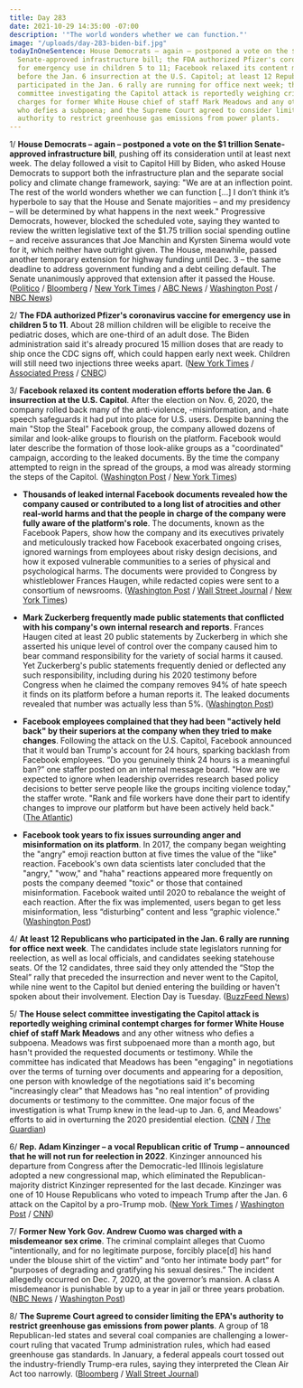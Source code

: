 ```yaml
---
title: Day 283
date: 2021-10-29 14:35:00 -07:00
description: '"The world wonders whether we can function."'
image: "/uploads/day-283-biden-bif.jpg"
todayInOneSentence: House Democrats – again – postponed a vote on the $1 trillion
  Senate-approved infrastructure bill; the FDA authorized Pfizer's coronavirus vaccine
  for emergency use in children 5 to 11; Facebook relaxed its content moderation efforts
  before the Jan. 6 insurrection at the U.S. Capitol; at least 12 Republicans who
  participated in the Jan. 6 rally are running for office next week; the House select
  committee investigating the Capitol attack is reportedly weighing criminal contempt
  charges for former White House chief of staff Mark Meadows and any other witness
  who defies a subpoena; and the Supreme Court agreed to consider limiting the EPA's
  authority to restrict greenhouse gas emissions from power plants.
---
```


1/ **House Democrats – again – postponed a vote on the $1 trillion Senate-approved infrastructure bill**, pushing off its consideration until at least next week. The delay followed a visit to Capitol Hill by Biden, who asked House Democrats to support both the infrastructure plan and the separate social policy and climate change framework, saying: "We are at an inflection point. The rest of the world wonders whether we can function \[...\] I don’t think it’s hyperbole to say that the House and Senate majorities – and my presidency – will be determined by what happens in the next week." Progressive Democrats, however, blocked the scheduled vote, saying they wanted to review the written legislative text of the $1.75 trillion social spending outline – and receive assurances that Joe Manchin and Kyrsten Sinema would vote for it, which neither have outright given. The House, meanwhile, passed another temporary extension for highway funding until Dec. 3 – the same deadline to address government funding and a debt ceiling default. The Senate unanimously approved that extension after it passed the House. ([Politico](https://www.politico.com/news/2021/10/28/biden-house-democrats-517416) / [Bloomberg](https://www.bloomberg.com/news/articles/2021-10-29/biden-s-1-75-trillion-outline-leaves-democrats-to-sort-details?srnd=politics-vp&sref=MIBMEEoj) / [New York Times](https://www.nytimes.com/2021/10/28/us/politics/progressives-infrastructure-biden-pelosi-support.html) / [ABC News](https://abcnews.go.com/Politics/biden-makes-minute-push-agenda-heading-overseas/story?id=80832593) / [Washington Post](https://www.washingtonpost.com/politics/biden-to-announce-democratic-agreement-on-social-spending-deal/2021/10/28/2781863c-37d3-11ec-91dc-551d44733e2d_story.html) / [NBC News](https://www.nbcnews.com/politics/congress/biden-expects-win-full-democratic-support-new-proposal-sweeping-spending-n1282608))

2/ **The FDA authorized Pfizer's coronavirus vaccine for emergency use in children 5 to 11**. About 28 million children will be eligible to receive the pediatric doses, which are one-third of an adult dose. The Biden administration said it's already procured 15 million doses that are ready to ship once the CDC signs off, which could happen early next week. Children will still need two injections three weeks apart. ([New York Times](https://www.nytimes.com/2021/10/29/us/politics/covid-vaccine-children.html) / [Associated Press](https://apnews.com/article/fda-pfizer-covid-vaccines-kids-1423b2ab0a51bc9c36dbe86964777c07) / [CNBC](https://www.cnbc.com/2021/10/29/pfizer-covid-vaccine-fda-authorizes-for-kids-ages-5-to-11.html))

3/ **Facebook relaxed its content moderation efforts before the Jan. 6 insurrection at the U.S. Capitol**. After the election on Nov. 6, 2020, the company rolled back many of the anti-violence, -misinformation, and -hate speech safeguards it had put into place for U.S. users. Despite banning the main "Stop the Steal" Facebook group, the company allowed dozens of similar and look-alike groups to flourish on the platform. Facebook would later describe the formation of those look-alike groups as a "coordinated" campaign, according to the leaked documents. By the time the company attempted to reign in the spread of the groups, a mod was already storming the steps of the Capitol. ([Washington Post](https://www.washingtonpost.com/technology/2021/10/22/jan-6-capitol-riot-facebook/) / [New York Times](https://www.nytimes.com/2021/10/22/technology/facebook-election-misinformation.html))

* **Thousands of leaked internal Facebook documents revealed how the company caused or contributed to a long list of atrocities and other real-world harms and that the people in charge of the company were fully aware of the platform's role**. The documents, known as the Facebook Papers, show how the company and its executives privately and meticulously tracked how Facebook exacerbated ongoing crises, ignored warnings from employees about risky design decisions, and how it exposed vulnerable communities to a series of physical and psychological harms. The documents were provided to Congress by whistleblower Frances Haugen, while redacted copies were sent to a consortium of newsrooms. ([Washington Post](https://www.washingtonpost.com/technology/2021/10/25/what-are-the-facebook-papers/) / [Wall Street Journal](https://www.wsj.com/articles/the-facebook-files-11631713039) / [New York Times](https://www.nytimes.com/2021/10/25/business/facebook-papers-takeaways.html))

* **Mark Zuckerberg frequently made public statements that conflicted with his company's own internal research and reports**. Frances Haugen cited at least 20 public statements by Zuckerberg in which she asserted his unique level of control over the company caused him to bear command responsibility for the variety of social harms it caused. Yet Zuckerberg's public statements frequently denied or deflected any such responsibility, including during his 2020 testimony before Congress when he claimed the company removes 94% of hate speech it finds on its platform before a human reports it. The leaked documents revealed that number was actually less than 5%. ([Washington Post](https://www.nytimes.com/2021/10/25/business/facebook-papers-takeaways.html))

* **Facebook employees complained that they had been "actively held back" by their superiors at the company when they tried to make changes**. Following the attack on the U.S. Capitol, Facebook announced that it would ban Trump's account for 24 hours, sparking backlash from Facebook employees. “Do you genuinely think 24 hours is a meaningful ban?” one staffer posted on an internal message board. "How are we expected to ignore when leadership overrides research based policy decisions to better serve people like the groups inciting violence today," the staffer wrote. "Rank and file workers have done their part to identify changes to improve our platform but have been actively held back." ([The Atlantic](https://www.theatlantic.com/ideas/archive/2021/10/facebook-papers-democracy-election-zuckerberg/620478/?scrolla=5eb6d68b7fedc32c19ef33b4))

* **Facebook took years to fix issues surrounding anger and misinformation on its platform**. In 2017, the company began weighting the "angry" emoji reaction button at five times the value of the "like" reaction. Facebook's own data scientists later concluded that the "angry," "wow," and "haha" reactions appeared more frequently on posts the company deemed "toxic" or those that contained misinformation. Facebook waited until 2020 to rebalance the weight of each reaction. After the fix was implemented, users began to get less misinformation, less “disturbing” content and less “graphic violence." ([Washington Post](https://www.washingtonpost.com/technology/2021/10/25/what-are-the-facebook-papers/))

4/ **At least 12 Republicans who participated in the Jan. 6 rally are running for office next week**. The candidates include state legislators running for reelection, as well as local officials, and candidates seeking statehouse seats. Of the 12 candidates, three said they only attended the “Stop the Steal” rally that preceded the insurrection and never went to the Capitol, while nine went to the Capitol but denied entering the building or haven't spoken about their involvement. Election Day is Tuesday. ([BuzzFeed News](https://www.buzzfeednews.com/article/sarahmimms/jan-6-republicans-ballot-election-day))

5/ **The House select committee investigating the Capitol attack is reportedly weighing criminal contempt charges for former White House chief of staff Mark Meadows** and any other witness who defies a subpoena. Meadows was first subpoenaed more than a month ago, but hasn't provided the requested documents or testimony. While the committee has indicated that Meadows has been "engaging" in negotiations over the terms of turning over documents and appearing for a deposition, one person with knowledge of the negotiations said it's becoming "increasingly clear" that Meadows has "no real intention" of providing documents or testimony to the committee. One major focus of the investigation is what Trump knew in the lead-up to Jan. 6, and Meadows' efforts to aid in overturning the 2020 presidential election. ([CNN](https://www.cnn.com/2021/10/28/politics/january-6-committee-eyes-contempt-proceedings-mark-meadows/index.html) / [The Guardian](https://www.theguardian.com/us-news/2021/oct/29/house-capitol-attack-committee-trump-officials-resistance))

6/ **Rep. Adam Kinzinger – a vocal Republican critic of Trump –  announced that he will not run for reelection in 2022**. Kinzinger announced his departure from Congress after the Democratic-led Illinois legislature adopted a new congressional map, which eliminated the Republican-majority district Kinzinger represented for the last decade. Kinzinger was one of 10 House Republicans who voted to impeach Trump after the Jan. 6 attack on the Capitol by a pro-Trump mob. ([New York Times](https://www.nytimes.com/2021/10/29/us/politics/adam-kinzinger-illinois-election.html) / [Washington Post](https://www.washingtonpost.com/politics/rep-adam-kinzinger-outspoken-gop-critic-of-trump-and-his-grip-on-the-party-announces-he-wont-seek-reelection/2021/10/29/5dff4f86-38c4-11ec-91dc-551d44733e2d_story.html) / [CNN](https://www.cnn.com/2021/10/29/politics/adam-kinzinger-not-running-reelection-illinois-republican/index.html))

7/ **Former New York Gov. Andrew Cuomo was charged with a misdemeanor sex crime**. The criminal complaint alleges that Cuomo "intentionally, and for no legitimate purpose, forcibly place\[d\] his hand under the blouse shirt of the victim” and “onto her intimate body part” for "purposes of degrading and gratifying his sexual desires.” The incident allegedly occurred on Dec. 7, 2020, at the governor’s mansion. A class A misdemeanor is punishable by up to a year in jail or three years probation. ([NBC News](https://www.nbcnews.com/politics/politics-news/andrew-cuomo-charged-forcible-touching-misdemeanor-sex-crime-n1282659) / [Washington Post](https://www.washingtonpost.com/politics/former-new-york-governor-andrew-m-cuomo-charged-with-a-misdemeanor-complaint-for-sex-crime-related-offense-court-says/2021/10/28/3556aa3a-3828-11ec-91dc-551d44733e2d_story.html))

8/ **The Supreme Court agreed to consider limiting the EPA's authority to restrict greenhouse gas emissions from power plants**. A group of 18 Republican-led states and several coal companies are challenging a lower-court ruling that vacated Trump administration rules, which had eased greenhouse gas standards. In January, a federal appeals court tossed out the industry-friendly Trump-era rules, saying they interpreted the Clean Air Act too narrowly. ([Bloomberg](https://www.bloomberg.com/news/articles/2021-10-29/supreme-court-will-hear-bid-to-curb-epa-s-climate-change-powers?sref=MIBMEEoj) / [Wall Street Journal](https://www.wsj.com/articles/supreme-court-to-consider-epas-authority-to-limit-carbon-emissions-from-power-plants-11635537991?mod=hp_lead_pos4))